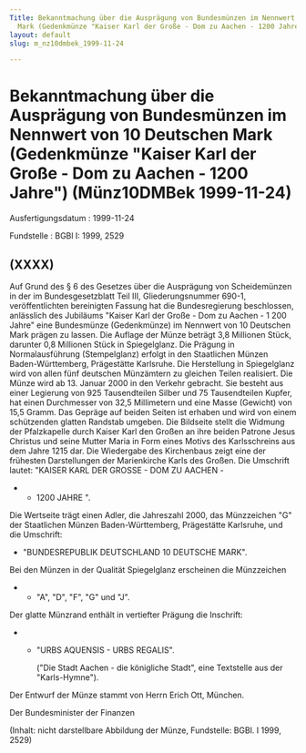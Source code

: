 ```yaml
---
Title: Bekanntmachung über die Ausprägung von Bundesmünzen im Nennwert von 10 Deutschen
  Mark (Gedenkmünze "Kaiser Karl der Große - Dom zu Aachen - 1200 Jahre")
layout: default
slug: m_nz10dmbek_1999-11-24

---
```


# Bekanntmachung über die Ausprägung von Bundesmünzen im Nennwert von 10 Deutschen Mark (Gedenkmünze "Kaiser Karl der Große - Dom zu Aachen - 1200 Jahre") (Münz10DMBek 1999-11-24)

Ausfertigungsdatum
:   1999-11-24

Fundstelle
:   BGBl I: 1999, 2529



## (XXXX)

Auf Grund des § 6 des Gesetzes über die Ausprägung von Scheidemünzen
in der im Bundesgesetzblatt Teil III, Gliederungsnummer 690-1,
veröffentlichten bereinigten Fassung hat die Bundesregierung
beschlossen, anlässlich des Jubiläums "Kaiser Karl der Große - Dom zu
Aachen - 1 200 Jahre" eine Bundesmünze (Gedenkmünze) im Nennwert von
10 Deutschen Mark prägen zu lassen.
Die Auflage der Münze beträgt 3,8 Millionen Stück, darunter 0,8
Millionen Stück in Spiegelglanz. Die Prägung in Normalausführung
(Stempelglanz) erfolgt in den Staatlichen Münzen Baden-Württemberg,
Prägestätte Karlsruhe. Die Herstellung in Spiegelglanz wird von allen
fünf deutschen Münzämtern zu gleichen Teilen realisiert.
Die Münze wird ab 13. Januar 2000 in den Verkehr gebracht. Sie besteht
aus einer Legierung von 925 Tausendteilen Silber und 75 Tausendteilen
Kupfer, hat einen Durchmesser von 32,5 Millimetern und eine Masse
(Gewicht) von 15,5 Gramm. Das Gepräge auf beiden Seiten ist erhaben
und wird von einem schützenden glatten Randstab umgeben.
Die Bildseite stellt die Widmung der Pfalzkapelle durch Kaiser Karl
den Großen an ihre beiden Patrone Jesus Christus und seine Mutter
Maria in Form eines Motivs des Karlsschreins aus dem Jahre 1215 dar.
Die Wiedergabe des Kirchenbaus zeigt eine der frühesten Darstellungen
der Marienkirche Karls des Großen. Die Umschrift lautet:
"KAISER KARL DER GROSSE - DOM ZU AACHEN -

*
    *   1200 JAHRE ".






Die Wertseite trägt einen Adler, die Jahreszahl 2000, das Münzzeichen
"G" der Staatlichen Münzen Baden-Württemberg, Prägestätte Karlsruhe,
und die Umschrift:

*
    "BUNDESREPUBLIK DEUTSCHLAND 10 DEUTSCHE MARK".






Bei den Münzen in der Qualität Spiegelglanz erscheinen die Münzzeichen

*
    *   "A", "D", "F", "G" und "J".






Der glatte Münzrand enthält in vertiefter Prägung die Inschrift:

*
    *   "URBS AQUENSIS - URBS REGALIS".

        ("Die Stadt Aachen - die königliche Stadt", eine Textstelle aus der
        "Karls-Hymne").






Der Entwurf der Münze stammt von Herrn Erich Ott, München.

Der Bundesminister der Finanzen

(Inhalt: nicht darstellbare Abbildung der Münze,
Fundstelle: BGBl. I 1999, 2529)

